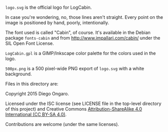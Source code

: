 `logo.svg` is the official logo for LogCabin.

In case you're wondering, no, those lines aren't straight. Every point on the
image is positioned by hand, poorly, intentionally.

The font used is called "Cabin", of course. It's available in the Debian
package `fonts-cabin` and from http://www.impallari.com/cabin/ under the SIL
Open Font License.

`LogCabin.gpl` is a GIMP/Inkscape color palette for the colors used in the logo.

`500px.png` is a 500 pixel-wide PNG export of `logo.svg` with a white background.

Files in this directory are:

Copyright 2015 Diego Ongaro.

Licensed under the ISC license (see LICENSE file in the top-level directory of
this project) and Creative Commons [Attribution-ShareAlike 4.0 International
(CC BY-SA 4.0)](https://creativecommons.org/licenses/by-sa/4.0/).

Contributions are welcome (under the same licenses).

